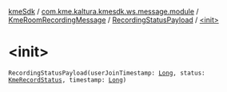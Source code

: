 [kmeSdk](../../../index.md) / [com.kme.kaltura.kmesdk.ws.message.module](../../index.md) / [KmeRoomRecordingMessage](../index.md) / [RecordingStatusPayload](index.md) / [&lt;init&gt;](./-init-.md)

# &lt;init&gt;

`RecordingStatusPayload(userJoinTimestamp: `[`Long`](https://kotlinlang.org/api/latest/jvm/stdlib/kotlin/-long/index.html)`, status: `[`KmeRecordStatus`](../../../com.kme.kaltura.kmesdk.ws.message.type/-kme-record-status/index.md)`, timestamp: `[`Long`](https://kotlinlang.org/api/latest/jvm/stdlib/kotlin/-long/index.html)`)`